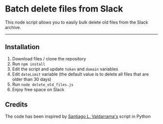 Batch delete files from Slack
===================


This node script allows you to easily bulk delete old files from the Slack archive.

----------


Installation 
-------------

1. Download files / clone the repository
1. Run `npm install`
1. Edit the script and update `token` and `domain` variables
1. Edit `dateLimit` variable (the default value is to delete all files that are older than 30 days)
1. Run `node delete_old_files.js`
1. Enjoy free space on Slack

## Credits
The code has been inspired by [Santiago L. Valdarrama's](https://www.shiftedup.com/2014/11/13/how-to-bulk-remove-files-from-slack) script in Python
